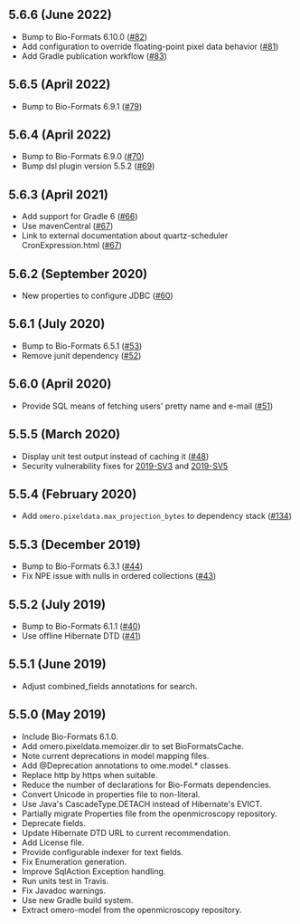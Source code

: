 5.6.6 (June 2022)
-----------------

- Bump to Bio-Formats 6.10.0 ([#82](https://github.com/ome/omero-model/pull/82))
- Add configuration to override floating-point pixel data behavior ([#81](https://github.com/ome/omero-model/pull/821))
- Add Gradle publication workflow ([#83](https://github.com/ome/omero-model/pull/83))

5.6.5 (April 2022)
------------------

- Bump to Bio-Formats 6.9.1 ([#79](https://github.com/ome/omero-model/pull/79))

5.6.4 (April 2022)
------------------

- Bump to Bio-Formats 6.9.0 ([#70](https://github.com/ome/omero-model/pull/70))
- Bump dsl plugin version 5.5.2 ([#69](https://github.com/ome/omero-model/pull/69))

5.6.3 (April 2021)
------------------

- Add support for Gradle 6 ([#66](https://github.com/ome/omero-model/pull/66))
- Use mavenCentral ([#67](https://github.com/ome/omero-model/pull/67))
- Link to external documentation about quartz-scheduler CronExpression.html ([#67](https://github.com/ome/omero-model/pull/64))


5.6.2 (September 2020)
----------------------

- New properties to configure JDBC ([#60](https://github.com/ome/omero-model/pull/60))

5.6.1 (July 2020)
-----------------

- Bump to Bio-Formats 6.5.1 ([#53](https://github.com/ome/omero-model/pull/53))
- Remove junit dependency ([#52](https://github.com/ome/omero-model/pull/52))

5.6.0 (April 2020)
------------------

- Provide SQL means of fetching users' pretty name and e-mail ([#51](https://github.com/ome/omero-model/pull/51))

5.5.5 (March 2020)
------------------

- Display unit test output instead of caching it
  ([#48](https://github.com/ome/omero-model/pull/48))
- Security vulnerability fixes for
  [2019-SV3](https://www.openmicroscopy.org/security/advisories/2019-SV3-user-privacy/) and
  [2019-SV5](https://www.openmicroscopy.org/security/advisories/2019-SV5-bypass-filters/)

5.5.4 (February 2020)
---------------------

- Add `omero.pixeldata.max_projection_bytes` to dependency stack ([#134](https://github.com/ome/omero-model/pull/47))

5.5.3 (December 2019)
---------------------

- Bump to Bio-Formats 6.3.1 ([#44](https://github.com/ome/omero-model/pull/44))
- Fix NPE issue with nulls in ordered collections ([#43](https://github.com/ome/omero-model/pull/43))

5.5.2 (July 2019)
-----------------

- Bump to Bio-Formats 6.1.1 ([#40](https://github.com/ome/omero-model/pull/40))
- Use offline Hibernate DTD ([#41](https://github.com/ome/omero-model/pull/41))

5.5.1 (June 2019)
-----------------

- Adjust combined_fields annotations for search.

5.5.0 (May 2019)
----------------

- Include Bio-Formats 6.1.0.
- Add omero.pixeldata.memoizer.dir to set BioFormatsCache.
- Note current deprecations in model mapping files.
- Add @Deprecation annotations to ome.model.* classes.
- Replace http by https when suitable.
- Reduce the number of declarations for Bio-Formats dependencies.
- Convert Unicode in properties file to non-literal.
- Use Java's CascadeType.DETACH instead of Hibernate's EVICT.
- Partially migrate Properties file from the openmicroscopy repository.
- Deprecate fields.
- Update Hibernate DTD URL to current recommendation.
- Add License file.
- Provide configurable indexer for text fields.
- Fix Enumeration generation.
- Improve SqlAction Exception handling.
- Run units test in Travis.
- Fix Javadoc warnings.
- Use new Gradle build system.
- Extract omero-model from the openmicroscopy repository.
